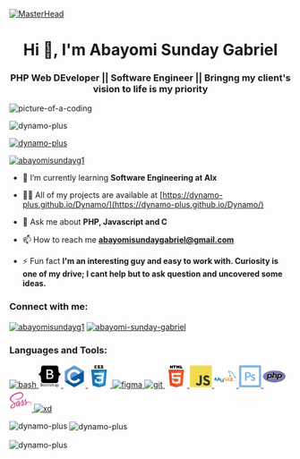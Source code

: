 [![MasterHead](https://media.licdn.com/dms/image/D4D16AQF45J3L6tCWSA/profile-displaybackgroundimage-shrink_350_1400/0/1675835727612?e=1684368000&v=beta&t=Kvm3QyhPhSFbSntkxFm1qq4o6wTHfeu0yHU3qqPsj_4)](https://dynamo-plus.github.io/Dynamo)
<h1 align="center">Hi 👋, I'm Abayomi Sunday Gabriel</h1>
<h3 align="center">PHP Web DEveloper || Software Engineer || Bringng my client's vision to life is my priority</h3>
<img src="https://th.bing.com/th/id/R.2c41f9b5411045e59ef08bbe5045773e?rik=U4z1vs9CUdqmPQ&pid=ImgRaw&r=0" alt="picture-of-a-coding" width="400">

<p align="left"> <img src="https://komarev.com/ghpvc/?username=dynamo-plus&label=Profile%20views&color=0e75b6&style=flat" alt="dynamo-plus" /> </p>

<p align="left"> <a href="https://github.com/ryo-ma/github-profile-trophy"><img src="https://github-profile-trophy.vercel.app/?username=dynamo-plus" alt="dynamo-plus" /></a> </p>

<p align="left"> <a href="https://twitter.com/abayomisundayg1" target="blank"><img src="https://img.shields.io/twitter/follow/abayomisundayg1?logo=twitter&style=for-the-badge" alt="abayomisundayg1" /></a> </p>

- 🌱 I’m currently learning **Software Engineering at Alx**

- 👨‍💻 All of my projects are available at [https://dynamo-plus.github.io/Dynamo/](https://dynamo-plus.github.io/Dynamo/)

- 💬 Ask me about **PHP, Javascript and C**

- 📫 How to reach me **abayomisundaygabriel@gmail.com**

- ⚡ Fun fact **I'm an interesting guy and easy to work with. Curiosity is one of my drive; I cant help but to ask question and uncovered some ideas.**

<h3 align="left">Connect with me:</h3>
<p align="left">
<a href="https://twitter.com/abayomisundayg1" target="blank"><img align="center" src="https://raw.githubusercontent.com/rahuldkjain/github-profile-readme-generator/master/src/images/icons/Social/twitter.svg" alt="abayomisundayg1" height="30" width="40" /></a>
<a href="https://linkedin.com/in/abayomi-sunday-gabriel" target="blank"><img align="center" src="https://raw.githubusercontent.com/rahuldkjain/github-profile-readme-generator/master/src/images/icons/Social/linked-in-alt.svg" alt="abayomi-sunday-gabriel" height="30" width="40" /></a>
</p>

<h3 align="left">Languages and Tools:</h3>
<p align="left"> <a href="https://www.gnu.org/software/bash/" target="_blank" rel="noreferrer"> <img src="https://www.vectorlogo.zone/logos/gnu_bash/gnu_bash-icon.svg" alt="bash" width="40" height="40"/> </a> <a href="https://getbootstrap.com" target="_blank" rel="noreferrer"> <img src="https://raw.githubusercontent.com/devicons/devicon/master/icons/bootstrap/bootstrap-plain-wordmark.svg" alt="bootstrap" width="40" height="40"/> </a> <a href="https://www.cprogramming.com/" target="_blank" rel="noreferrer"> <img src="https://raw.githubusercontent.com/devicons/devicon/master/icons/c/c-original.svg" alt="c" width="40" height="40"/> </a> <a href="https://www.w3schools.com/css/" target="_blank" rel="noreferrer"> <img src="https://raw.githubusercontent.com/devicons/devicon/master/icons/css3/css3-original-wordmark.svg" alt="css3" width="40" height="40"/> </a> <a href="https://www.figma.com/" target="_blank" rel="noreferrer"> <img src="https://www.vectorlogo.zone/logos/figma/figma-icon.svg" alt="figma" width="40" height="40"/> </a> <a href="https://git-scm.com/" target="_blank" rel="noreferrer"> <img src="https://www.vectorlogo.zone/logos/git-scm/git-scm-icon.svg" alt="git" width="40" height="40"/> </a> <a href="https://www.w3.org/html/" target="_blank" rel="noreferrer"> <img src="https://raw.githubusercontent.com/devicons/devicon/master/icons/html5/html5-original-wordmark.svg" alt="html5" width="40" height="40"/> </a> <a href="https://developer.mozilla.org/en-US/docs/Web/JavaScript" target="_blank" rel="noreferrer"> <img src="https://raw.githubusercontent.com/devicons/devicon/master/icons/javascript/javascript-original.svg" alt="javascript" width="40" height="40"/> </a> <a href="https://www.mysql.com/" target="_blank" rel="noreferrer"> <img src="https://raw.githubusercontent.com/devicons/devicon/master/icons/mysql/mysql-original-wordmark.svg" alt="mysql" width="40" height="40"/> </a> <a href="https://www.photoshop.com/en" target="_blank" rel="noreferrer"> <img src="https://raw.githubusercontent.com/devicons/devicon/master/icons/photoshop/photoshop-line.svg" alt="photoshop" width="40" height="40"/> </a> <a href="https://www.php.net" target="_blank" rel="noreferrer"> <img src="https://raw.githubusercontent.com/devicons/devicon/master/icons/php/php-original.svg" alt="php" width="40" height="40"/> </a> <a href="https://sass-lang.com" target="_blank" rel="noreferrer"> <img src="https://raw.githubusercontent.com/devicons/devicon/master/icons/sass/sass-original.svg" alt="sass" width="40" height="40"/> </a> <a href="https://www.adobe.com/products/xd.html" target="_blank" rel="noreferrer"> <img src="https://cdn.worldvectorlogo.com/logos/adobe-xd.svg" alt="xd" width="40" height="40"/> </a> </p>

<p><img align="left" src="https://github-readme-stats.vercel.app/api/top-langs?username=dynamo-plus&show_icons=true&locale=en&layout=compact" alt="dynamo-plus" /></p>

<p>&nbsp;<img align="center" src="https://github-readme-stats.vercel.app/api?username=dynamo-plus&show_icons=true&locale=en" alt="dynamo-plus" /></p>

<p><img align="center" src="https://github-readme-streak-stats.herokuapp.com/?user=dynamo-plus&" alt="dynamo-plus" /></p>

